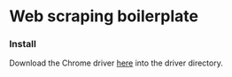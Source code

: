 # Web scraping boilerplate

### Install

Download the Chrome driver [here](https://sites.google.com/a/chromium.org/chromedriver/downloads) into the driver directory.
